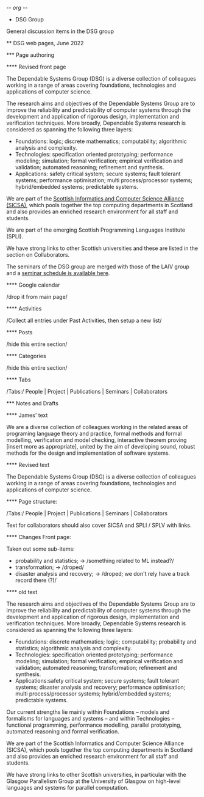  -*- org -*-

* DSG Group

General discussion items in the DSG group

** DSG web pages, June 2022

*** Page authoring

**** Revised front page

The Dependable Systems Group (DSG) is a diverse collection of
colleagues working in a range of areas covering foundations,
technologies and applications of computer science.

The research aims and objectives of the Dependable Systems Group are
to improve the reliability and predictability of computer systems
through the development and application of rigorous design,
implementation and verification techniques. More broadly, Dependable
Systems research is considered as spanning the following three layers:

- Foundations: logic; discrete mathematics; computability; algorithmic analysis and complexity.  
- Technologies: specification oriented prototyping; performance modeling; simulation;
   formal verification; empirical verification and validation; automated reasoning; refinement and synthesis.  
- Applications: safety critical system; secure systems; fault tolerant systems;
   performance optimisation; multi process/processor systems; hybrid/embedded systems; predictable systems.  

We are part of the [Scottish Informatics and Computer Science Alliance
(SICSA)](https://www.sicsa.ac.uk/), which pools together the top computing departments in
Scotland and also provides an enriched research environment for all
staff and students.

We are part of the emerging Scottish Programming Languages Institute (SPLI).

We have strong links to other Scottish universities and these are
listed in the section on Collaborators.

The seminars of the DSG group are merged with those of the LAIV group and a [seminar schedule is available here](https://laiv.uk/laiv-seminars/).

**** Google calendar

/drop it from main page/

**** Activities

/Collect all entries under Past Activities, then setup a new list/

**** Posts

/hide this entire section/

**** Categories

/hide this entire section/

**** Tabs

/Tabs:/ People | Project | Publications | Seminars | Collaborators 


*** Notes and Drafts


**** James' text

We are a diverse collection of colleagues working in the related areas
of programing language theory and practice, formal methods and formal
modelling, verification and model checking, interactive theorem
proving [insert more as appropriate], united by the aim of developing
sound, robust methods for the design and implementation of software
systems.

**** Revised text

The Dependable Systems Group (DSG) is a diverse collection of
colleagues working in a range of areas covering foundations,
technologies and applications of computer science.


**** Page structure:

/Tabs:/ People | Project | Publications | Seminars | Collaborators 

Text for collaborators should also cover SICSA and SPLI / SPLV with links.

**** Changes Front page:

Taken out some sub-items:
- probability and statistics;  -> /something related to ML instead?/
- transformation; -> /droped/
- disaster analysis and recovery; -> /droped; we don't rely have a track record there (?)/

**** old text

The research aims and objectives of the Dependable Systems Group are
to improve the reliability and predictability of computer systems
through the development and application of rigorous design,
implementation and verification techniques. More broadly, Dependable
Systems research is considered as spanning the following three layers:

- Foundations: discrete mathematics; logic; computability; probability
   and statistics; algorithmic analysis and complexity.  
- Technologies: specification oriented prototyping; performance modeling; simulation;
   formal verification; empirical verification and validation; automated
   reasoning; transformation; refinement and synthesis.  
- Applications:safety critical system; secure systems; fault tolerant systems;
   disaster analysis and recovery; performance optimisation; multi
   process/processor systems; hybrid/embedded systems; predictable
   systems.  

Our current strengths lie mainly within Foundations – models
and formalisms for languages and systems – and within Technologies –
functional programming, performance modelling, parallel prototyping,
automated reasoning and formal verification.

We are part of the Scottish Informatics and Computer Science Alliance
(SICSA), which pools together the top computing departments in
Scotland and also provides an enriched research environment for all
staff and students.

We have strong links to other Scottish universities, in particular
with the Glasgow Parallelism Group at the University of Glasgow on
high-level languages and systems for parallel computation.
